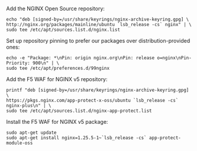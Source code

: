Add the NGINX Open Source repository:

```shell
echo "deb [signed-by=/usr/share/keyrings/nginx-archive-keyring.gpg] \
http://nginx.org/packages/mainline/ubuntu `lsb_release -cs` nginx" | \
sudo tee /etc/apt/sources.list.d/nginx.list
```

Set up repository pinning to prefer our packages over distribution-provided ones:

```shell
echo -e "Package: *\nPin: origin nginx.org\nPin: release o=nginx\nPin-Priority: 900\n" | \
sudo tee /etc/apt/preferences.d/99nginx
```

Add the F5 WAF for NGINX v5 repository:

```shell
printf "deb [signed-by=/usr/share/keyrings/nginx-archive-keyring.gpg] \
https://pkgs.nginx.com/app-protect-x-oss/ubuntu `lsb_release -cs` nginx-plus\n" | \
sudo tee /etc/apt/sources.list.d/nginx-app-protect.list
```

Install the F5 WAF for NGINX v5 package:

```shell
sudo apt-get update
sudo apt-get install nginx=1.25.5-1~`lsb_release -cs` app-protect-module-oss
```